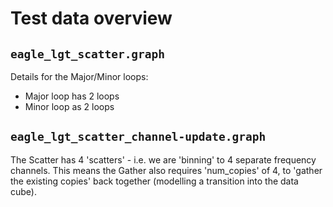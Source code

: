 # Test data overview


## `eagle_lgt_scatter.graph`
Details for the Major/Minor loops:

* Major loop has 2 loops
* Minor loop as 2 loops


## `eagle_lgt_scatter_channel-update.graph`

The Scatter has 4 'scatters' - i.e. we are 'binning' to 4 separate frequency channels. This means the Gather also requires 'num_copies' of 4, to 'gather the existing copies' back together (modelling a transition into the data cube).
